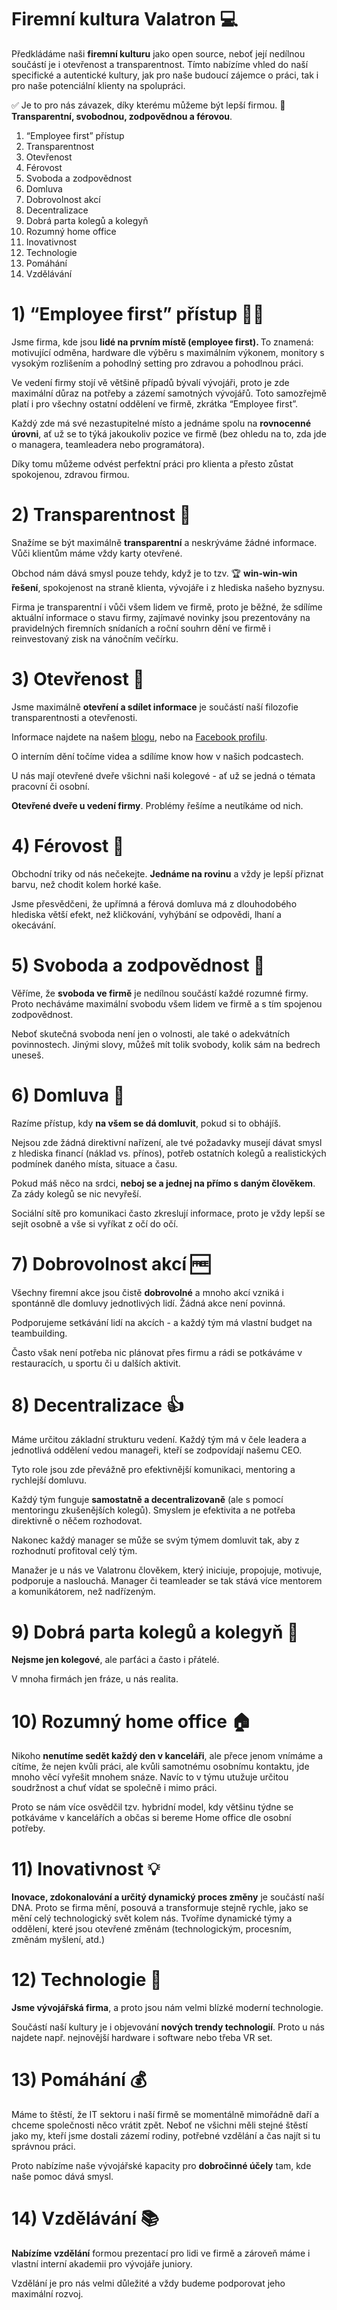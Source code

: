 # Firemní kultura Valatron 💻 
Předkládáme naši <b>firemní kulturu</b> jako open source, neboť její nedílnou součástí je i otevřenost a transparentnost. 
Tímto nabízíme vhled do naší specifické a autentické kultury, jak pro naše budoucí zájemce o práci, tak i pro naše potenciální klienty na spolupráci.

✅ Je to pro nás závazek, díky kterému můžeme být lepší firmou. 🚀 <b>Transparentní, svobodnou, zodpovědnou a férovou</b>.

1) “Employee first” přístup
2) Transparentnost
3) Otevřenost
4) Férovost
5) Svoboda a zodpovědnost
6) Domluva
7) Dobrovolnost akcí
8) Decentralizace
9) Dobrá parta kolegů a kolegyň
10) Rozumný home office
11) Inovativnost
12) Technologie
13) Pomáhání
14) Vzdělávání

# 1) “Employee first” přístup 👨👩
Jsme firma, kde jsou <b>lidé na prvním místě (employee first). </b>
To znamená: motivující odměna, hardware dle výběru s maximálním výkonem, monitory s vysokým rozlišením a pohodlný setting pro zdravou a pohodlnou práci. 

Ve vedení firmy stojí vě většině případů bývalí vývojáři, proto je zde maximální důraz na potřeby a zázemí samotných vývojářů. Toto samozřejmě platí i pro všechny ostatní oddělení ve firmě, zkrátka “Employee first”. 

Každý zde má své nezastupitelné místo a jednáme spolu na <b>rovnocenné úrovni</b>, ať už se to týká jakoukoliv pozice ve firmě (bez ohledu na to, zda jde o managera, teamleadera nebo programátora). 

Díky tomu můžeme odvést perfektní práci pro klienta a přesto zůstat spokojenou, zdravou firmou.


# 2) Transparentnost 📖
Snažíme se být maximálně <b>transparentní</b> a neskrýváme žádné informace. Vůči klientům máme vždy karty otevřené. 

Obchod nám dává smysl pouze tehdy, když je to tzv. 🏆 <b>win-win-win řešení</b>, spokojenost na straně klienta, vývojáře i z hlediska našeho byznysu. 

Firma je transparentní i vůči všem lidem ve firmě, proto je běžné, že sdílíme aktuální informace o stavu firmy, zajímavé novinky jsou prezentovány na pravidelných firemních snídaních a roční souhrn dění ve firmě i reinvestovaný zisk na vánočním večírku.

# 3) Otevřenost 👐
Jsme maximálně <b>otevření a sdílet informace</b> je součástí naší filozofie transparentnosti a otevřenosti.

Informace najdete na našem <a href="https://www.valatron.cz/blog">blogu</a>, nebo na <a href="https://www.facebook.com/valatroncz">Facebook profilu</a>. 

O interním dění točíme videa a sdílíme know how v našich podcastech.

U nás mají otevřené dveře všichni naši kolegové - ať už se jedná o témata pracovní či osobní. 

<b>Otevřené dveře u vedení firmy</b>. Problémy řešíme a neutíkáme od nich.

# 4) Férovost 🤝
Obchodní triky od nás nečekejte. <b>Jednáme na rovinu</b> a vždy je lepší přiznat barvu, než chodit kolem horké kaše. 

Jsme přesvědčeni, že upřímná a férová domluva má z dlouhodobého hlediska větší efekt, než kličkování, vyhýbání se odpovědi, lhaní a okecávání.

# 5) Svoboda a zodpovědnost 🗽
Věříme, že <b>svoboda ve firmě</b> je nedílnou součástí každé rozumné firmy. Proto necháváme maximální svobodu všem lidem ve firmě a s tím spojenou zodpovědnost. 

Neboť skutečná svoboda není jen o volnosti, ale také o adekvátních povinnostech. Jinými slovy, můžeš mít tolik svobody, kolik sám na bedrech uneseš.

# 6) Domluva 🎤
Razíme přístup, kdy <b>na všem se dá domluvit</b>, pokud si to obhájíš. 

Nejsou zde žádná direktivní nařízení, ale tvé požadavky musejí dávat smysl z hlediska financí (náklad vs. přínos), potřeb ostatních kolegů a realistických podmínek daného místa, situace a času.

Pokud máš něco na srdci, <b>neboj se a jednej na přímo s daným člověkem</b>. Za zády kolegů se nic nevyřeší. 

Sociální sítě pro komunikaci často zkreslují informace, proto je vždy lepší se sejít osobně a vše si vyříkat z očí do očí.

# 7) Dobrovolnost akcí 🆓
Všechny firemní akce jsou čistě <b>dobrovolné</b> a mnoho akcí vzniká i spontánně dle domluvy jednotlivých lidí. Žádná akce není povinná. 

Podporujeme setkávání lidí na akcích - a každý tým má vlastní budget na teambuilding.

Často však není potřeba nic plánovat přes firmu a rádi se potkáváme v restauracích, u sportu či u dalších aktivit.

# 8) Decentralizace 👍
Máme určitou základní strukturu vedení. Každý tým má v čele leadera a jednotlivá oddělení vedou manageři, kteří se zodpovídají našemu CEO. 

Tyto role jsou zde převážně pro efektivnější komunikaci, mentoring a rychlejší domluvu. 

Každý tým funguje <b>samostatně a decentralizovaně</b> (ale s pomocí mentoringu zkušenějších kolegů). Smyslem je efektivita a ne potřeba direktivně o něčem rozhodovat. 

Nakonec každý manager se může se svým týmem domluvit tak, aby z rozhodnutí profitoval celý tým.

Manažer je u nás ve Valatronu člověkem, který iniciuje, propojuje, motivuje, podporuje a naslouchá. Manager či teamleader se tak stává více mentorem a komunikátorem, než nadřízeným. 

# 9) Dobrá parta kolegů a kolegyň 🍺
<b>Nejsme jen kolegové</b>, ale parťáci a často i přátelé.

V mnoha firmách jen fráze, u nás realita. 

# 10) Rozumný home office 🏠
Nikoho <b>nenutíme sedět každý den v kanceláři</b>, ale přece jenom vnímáme a cítíme, že nejen kvůli práci, ale kvůli samotnému osobnímu kontaktu, jde mnoho věcí vyřešit mnohem snáze. Navíc to v týmu utužuje určitou soudržnost a chuť vídat se společně i mimo práci. 

Proto se nám více osvědčil tzv. hybridní model, kdy většinu týdne se potkáváme v kancelářích a občas si bereme Home office dle osobní potřeby.

# 11) Inovativnost 💡
<b>Inovace, zdokonalování a určitý dynamický proces změny</b> je součástí naší DNA. Proto se firma mění, posouvá a transformuje stejně rychle, jako se mění celý technologický svět kolem nás.
Tvoříme dynamické týmy a oddělení, které jsou otevřené změnám (technologickým, procesním, změnám myšlení, atd.) 

# 12) Technologie 📱
<b>Jsme vývojářská firma</b>, a proto jsou nám velmi blízké moderní technologie. 

Součástí naší kultury je i objevování <b>nových trendy technologií</b>. 
Proto u nás najdete např. nejnovější hardware i software nebo třeba VR set. 

# 13) Pomáhání 💰
Máme to štěstí, že IT sektoru i naší firmě se momentálně mimořádně daří a chceme společnosti něco vrátit zpět. Neboť ne všichni měli stejné štěstí jako my, kteří jsme dostali zázemí rodiny, potřebné vzdělání a čas najít si tu správnou práci. 

Proto nabízíme naše vývojářské kapacity pro <b>dobročinné účely</b> tam, kde naše pomoc dává smysl.

# 14) Vzdělávání 📚
<b>Nabízíme vzdělání</b> formou prezentací pro lidi ve firmě a zároveň máme i vlastní interní akademii pro vývojáře juniory. 

Vzdělání je pro nás velmi důležité a vždy budeme podporovat jeho maximální rozvoj.
